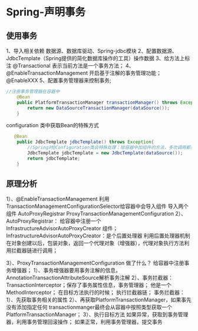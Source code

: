 # Spring-声明事务

## 使用事务
1、导入相关依赖
		数据源、数据库驱动、Spring-jdbc模块
2、配置数据源、JdbcTemplate（Spring提供的简化数据库操作的工具）操作数据
3、给方法上标注 @Transactional 表示当前方法是一个事务方法；
4、 @EnableTransactionManagement 开启基于注解的事务管理功能；
		@EnableXXX
5、配置事务管理器来控制事务;

```java
//注册事务管理器在容器中
	@Bean
	public PlatformTransactionManager transactionManager() throws Exception{
		return new DataSourceTransactionManager(dataSource());
	}
```
configuration 类中获取Bean的特殊方式

```java
   @Bean
	public JdbcTemplate jdbcTemplate() throws Exception{
		//Spring对@Configuration类会特殊处理；给容器中加组件的方法，多次调用都只是从容器中找组件
		JdbcTemplate jdbcTemplate = new JdbcTemplate(dataSource());
		return jdbcTemplate;
	}
```


## 原理分析 

1）、@EnableTransactionManagement
			利用TransactionManagementConfigurationSelector给容器中会导入组件
			导入两个组件
			AutoProxyRegistrar
			ProxyTransactionManagementConfiguration
2）、AutoProxyRegistrar：
			给容器中注册一个 InfrastructureAdvisorAutoProxyCreator 组件；
			InfrastructureAdvisorAutoProxyCreator：是个后置处理器
			利用后置处理器机制在对象创建以后，包装对象，返回一个代理对象（增强器），代理对象执行方法利用拦截器链进行调用；

3）、ProxyTransactionManagementConfiguration 做了什么？
	  给容器中注册事务增强器；
		1）、事务增强器要用事务注解的信息，AnnotationTransactionAttributeSource解析事务注解
		2）、事务拦截器：
			TransactionInterceptor；保存了事务属性信息，事务管理器；
			他是一个 MethodInterceptor；
			在目标方法执行的时候；
				执行拦截器链；
				事务拦截器：
					1）、先获取事务相关的属性
					2）、再获取PlatformTransactionManager，如果事先没有添加指定任何
					    transactionmanger最终会从容器中按照类型获取一个
					    PlatformTransactionManager；
					3）、执行目标方法
						如果异常，获取到事务管理器，利用事务管理回滚操作；
						如果正常，利用事务管理器，提交事务
			


